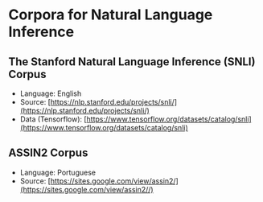# Corpora for Natural Language Inference

## The Stanford Natural Language Inference (SNLI) Corpus

- Language: English
- Source: [https://nlp.stanford.edu/projects/snli/](https://nlp.stanford.edu/projects/snli/)
- Data (Tensorflow): [https://www.tensorflow.org/datasets/catalog/snli](https://www.tensorflow.org/datasets/catalog/snli)

## ASSIN2 Corpus

- Language: Portuguese
- Source: [https://sites.google.com/view/assin2/](https://sites.google.com/view/assin2//)


